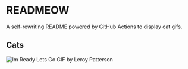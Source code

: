 # READMEOW

A self-rewriting README powered by GitHub Actions to display cat gifs.

## Cats

![Im Ready Lets Go GIF by Leroy Patterson](https://media2.giphy.com/media/CjmvTCZf2U3p09Cn0h/200.gif?cid=9acd02dam8rcm8ual04l0z1pduageb2e3t047msgkjqfl6gx&ep=v1_gifs_search&rid=200.gif&ct=g)

